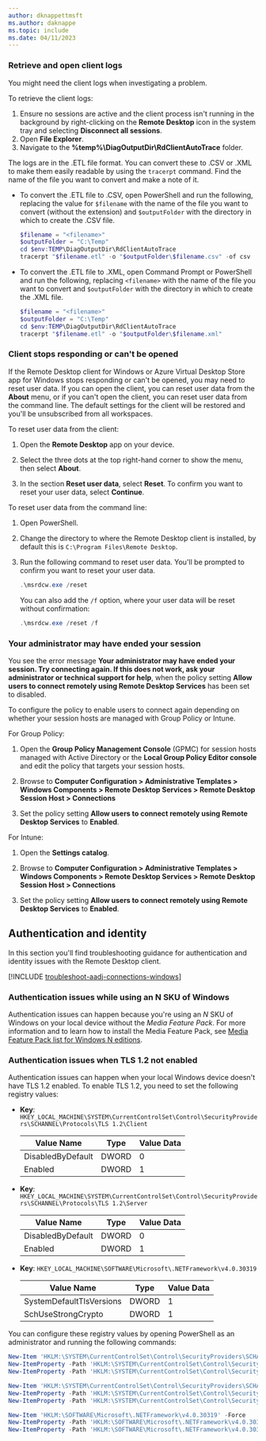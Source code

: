```yaml
---
author: dknappettmsft
ms.author: daknappe
ms.topic: include
ms.date: 04/11/2023
---
```


### Retrieve and open client logs

You might need the client logs when investigating a problem.

To retrieve the client logs:

1. Ensure no sessions are active and the client process isn't running in the background by right-clicking on the **Remote Desktop** icon in the system tray and selecting **Disconnect all sessions**.
1. Open **File Explorer**.
1. Navigate to the **%temp%\DiagOutputDir\RdClientAutoTrace** folder.

The logs are in the .ETL file format. You can convert these to .CSV or .XML to make them easily readable by using the `tracerpt` command. Find the name of the file you want to convert and make a note of it.

- To convert the .ETL file to .CSV, open PowerShell and run the following, replacing the value for `$filename` with the name of the file you want to convert (without the extension) and `$outputFolder` with the directory in which to create the .CSV file.

   ```powershell
   $filename = "<filename>"
   $outputFolder = "C:\Temp"
   cd $env:TEMP\DiagOutputDir\RdClientAutoTrace
   tracerpt "$filename.etl" -o "$outputFolder\$filename.csv" -of csv
   ```

- To convert the .ETL file to .XML, open Command Prompt or PowerShell and run the following, replacing `<filename>` with the name of the file you want to convert and `$outputFolder` with the directory in which to create the .XML file.

   ```powershell
   $filename = "<filename>"
   $outputFolder = "C:\Temp"
   cd $env:TEMP\DiagOutputDir\RdClientAutoTrace
   tracerpt "$filename.etl" -o "$outputFolder\$filename.xml"
   ```

### Client stops responding or can't be opened

If the Remote Desktop client for Windows or Azure Virtual Desktop Store app for Windows stops responding or can't be opened, you may need to reset user data. If you can open the client, you can reset user data from the **About** menu, or if you can't open the client, you can reset user data from the command line. The default settings for the client will be restored and you'll be unsubscribed from all workspaces.

To reset user data from the client:

1. Open the **Remote Desktop** app on your device.

1. Select the three dots at the top right-hand corner to show the menu, then select **About**.

1. In the section **Reset user data**, select **Reset**. To confirm you want to reset your user data, select **Continue**. 

To reset user data from the command line:

1. Open PowerShell.

1. Change the directory to where the Remote Desktop client is installed, by default this is `C:\Program Files\Remote Desktop`.

1. Run the following command to reset user data. You'll be prompted to confirm you want to reset your user data.

   ```powershell
   .\msrdcw.exe /reset
   ```

   You can also add the `/f` option, where your user data will be reset without confirmation:

   ```powershell
   .\msrdcw.exe /reset /f
   ```

### Your administrator may have ended your session

You see the error message **Your administrator may have ended your session. Try connecting again. If this does not work, ask your administrator or technical support for help**, when the policy setting **Allow users to connect remotely using Remote Desktop Services** has been set to disabled.

To configure the policy to enable users to connect again depending on whether your session hosts are managed with Group Policy or Intune.

For Group Policy:

1. Open the **Group Policy Management Console** (GPMC) for session hosts managed with Active Directory or the **Local Group Policy Editor console** and edit the policy that targets your session hosts.

1. Browse to **Computer Configuration > Administrative Templates > Windows Components > Remote Desktop Services > Remote Desktop Session Host > Connections**

1. Set the policy setting **Allow users to connect remotely using Remote Desktop Services** to **Enabled**.

For Intune:

1. Open the **Settings catalog**.

1. Browse to **Computer Configuration > Administrative Templates > Windows Components > Remote Desktop Services > Remote Desktop Session Host > Connections**

1. Set the policy setting **Allow users to connect remotely using Remote Desktop Services** to **Enabled**.

## Authentication and identity

In this section you'll find troubleshooting guidance for authentication and identity issues with the Remote Desktop client.

[!INCLUDE [troubleshoot-aadj-connections-windows](include-troubleshoot-azure-ad-joined-connections-windows.md)]

### Authentication issues while using an N SKU of Windows

Authentication issues can happen because you're using an *N* SKU of Windows on your local device without the *Media Feature Pack*. For more information and to learn how to install the Media Feature Pack, see [Media Feature Pack list for Windows N editions](https://support.microsoft.com/topic/media-feature-pack-list-for-windows-n-editions-c1c6fffa-d052-8338-7a79-a4bb980a700a).

### Authentication issues when TLS 1.2 not enabled

Authentication issues can happen when your local Windows device doesn't have TLS 1.2 enabled. To enable TLS 1.2, you need to set the following registry values:

- **Key**: `HKEY_LOCAL_MACHINE\SYSTEM\CurrentControlSet\Control\SecurityProviders\SCHANNEL\Protocols\TLS 1.2\Client`

   | Value Name | Type | Value Data |
   |--|--|--|
   | DisabledByDefault | DWORD | 0 |
   | Enabled | DWORD | 1 |

- **Key**: `HKEY_LOCAL_MACHINE\SYSTEM\CurrentControlSet\Control\SecurityProviders\SCHANNEL\Protocols\TLS 1.2\Server`

   | Value Name | Type | Value Data |
   |--|--|--|
   | DisabledByDefault | DWORD | 0 |
   | Enabled | DWORD | 1 |

- **Key**: `HKEY_LOCAL_MACHINE\SOFTWARE\Microsoft\.NETFramework\v4.0.30319`

   | Value Name | Type | Value Data |
   |--|--|--|
   | SystemDefaultTlsVersions | DWORD | 1 |
   | SchUseStrongCrypto | DWORD | 1 |

You can configure these registry values by opening PowerShell as an administrator and running the following commands:

```powershell
New-Item 'HKLM:\SYSTEM\CurrentControlSet\Control\SecurityProviders\SCHANNEL\Protocols\TLS 1.2\Server' -Force
New-ItemProperty -Path 'HKLM:\SYSTEM\CurrentControlSet\Control\SecurityProviders\SCHANNEL\Protocols\TLS 1.2\Server' -Name 'Enabled' -Value '1' -PropertyType 'DWORD' -Force
New-ItemProperty -Path 'HKLM:\SYSTEM\CurrentControlSet\Control\SecurityProviders\SCHANNEL\Protocols\TLS 1.2\Server' -Name 'DisabledByDefault' -Value '0' -PropertyType 'DWORD' -Force

New-Item 'HKLM:\SYSTEM\CurrentControlSet\Control\SecurityProviders\SCHANNEL\Protocols\TLS 1.2\Client' -Force
New-ItemProperty -Path 'HKLM:\SYSTEM\CurrentControlSet\Control\SecurityProviders\SCHANNEL\Protocols\TLS 1.2\Client' -Name 'Enabled' -Value '1' -PropertyType 'DWORD' -Force
New-ItemProperty -Path 'HKLM:\SYSTEM\CurrentControlSet\Control\SecurityProviders\SCHANNEL\Protocols\TLS 1.2\Client' -Name 'DisabledByDefault' -Value '0' -PropertyType 'DWORD' -Force

New-Item 'HKLM:\SOFTWARE\Microsoft\.NETFramework\v4.0.30319' -Force
New-ItemProperty -Path 'HKLM:\SOFTWARE\Microsoft\.NETFramework\v4.0.30319' -Name 'SystemDefaultTlsVersions' -Value '1' -PropertyType 'DWORD' -Force
New-ItemProperty -Path 'HKLM:\SOFTWARE\Microsoft\.NETFramework\v4.0.30319' -Name 'SchUseStrongCrypto' -Value '1' -PropertyType 'DWORD' -Force
```
